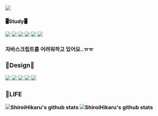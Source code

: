 

<!--
**ShiroiHikaru/ShiroiHikaru** is a ✨ _special_ ✨ repository because its `README.md` (this file) appears on your GitHub profile.

Here are some ideas to get you started:

- 🔭 I’m currently working on ...
- 🌱 I’m currently learning ...
- 👯 I’m looking to collaborate on ...
- 🤔 I’m looking for help with ...
- 💬 Ask me about ...
- 📫 How to reach me: ...
- 😄 Pronouns: ...
- ⚡ Fun fact: ...
-->



<!-- 캡슐랜더 시작 -->
<img src="https://capsule-render.vercel.app/api?type=Waving&color=0:ffffff,100:c3bdf4&height=300&section=header&text=SHIROI%20HIKARU&fontSize=90&animation=fadeIn" />


<!-- 스킬캡션 -->
<div>
  <h3>🖥Study🖥</h3>
    <img src="https://img.shields.io/badge/HTML5-E34F26?style=flat&logo=HTML5&logoColor=ffffff"/>
    <img src="https://img.shields.io/badge/CSS3-1572B6?style=flat&logo=CSS3&logoColor=ffffff"/> 
    <img src="https://img.shields.io/badge/JAVASCRIPT-F7DF1E?style=flat&logo=JAVASCRIPT&logoColor=141414"/>  
    <img src="https://img.shields.io/badge/JQUERY-0769AD?style=flat&logo=JQUERY&logoColor=ffffff"/> 
    <img src="https://img.shields.io/badge/PHP-777BB4?style=flat&logo=PHP&logoColor=ffffff"/>
    <img src="https://img.shields.io/badge/XAMPP-ffffff?style=flat&logo=XAMPP&logoColor=FB7A24"/>
  
  <h3>자바스크립트를 어려워하고 있어요..ㅠㅠ</
</div>

<div>
  <h3>🎨Design🎨</h3>
    <img src="https://img.shields.io/badge/Adobe Creative Cloud-EC1C24?style=flat&logo=Adobe Creative Cloud&logoColor=ffffff"/>  
    <img src="https://img.shields.io/badge/Adobe Photoshop-31A8FF?style=flat&logo=Adobe Photoshop&logoColor=ffffff"/>  
    <img src="https://img.shields.io/badge/Adobe Illustrator-FF9A00?style=flat&logo=Adobe Illustrator&logoColor=ffffff"/>
    <img src="https://img.shields.io/badge/Adobe XD-FF61F6?style=flat&logo=Adobe XD&logoColor=ffffff"/>
    <img src="https://img.shields.io/badge/FIGMA-F24E1E?style=flat&logo=FIGMA&logoColor=ffffff"/>
</div>


<div>
  <h3>🎏LIFE</h3>
</div>


<!-- 스테이터스 -->
![ShiroiHikaru's github stats](https://github-readme-stats.vercel.app/api?username=ShiroiHikaru&show_icons=true)  ![ShiroiHikaru's github stats](https://github-readme-stats.vercel.app/api/top-langs/?username=ShiroiHikaru&show_icons=true&hide_border=true&title_color=004386&icon_color=004386&layout=compact)

